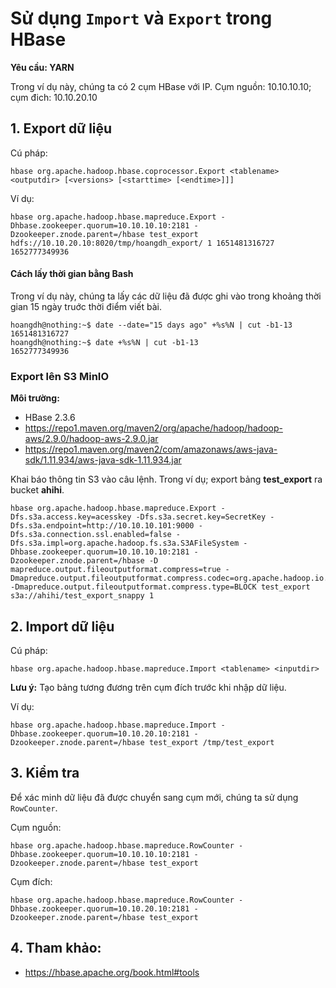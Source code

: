 # Sử dụng `Import` và `Export` trong HBase
**Yêu cầu: YARN**

Trong ví dụ này, chúng ta có 2 cụm HBase với IP. Cụm nguồn: 10.10.10.10; cụm đich: 10.10.20.10

## 1. Export dữ liệu

Cú pháp:

```
hbase org.apache.hadoop.hbase.coprocessor.Export <tablename> <outputdir> [<versions> [<starttime> [<endtime>]]]
```
 
Ví dụ:
  
```
hbase org.apache.hadoop.hbase.mapreduce.Export -Dhbase.zookeeper.quorum=10.10.10.10:2181 -Dzookeeper.znode.parent=/hbase test_export hdfs://10.10.20.10:8020/tmp/hoangdh_export/ 1 1651481316727 1652777349936
```

#### Cách lấy thời gian bằng Bash

Trong ví dụ này, chúng ta lấy các dữ liệu đã được ghi vào trong khoảng thời gian 15 ngày truớc thời điểm viết bài.
  
```
hoangdh@nothing:~$ date --date="15 days ago" +%s%N | cut -b1-13
1651481316727
hoangdh@nothing:~$ date +%s%N | cut -b1-13
1652777349936
```

### Export lên S3 MinIO

**Môi trường:**
- HBase 2.3.6
- https://repo1.maven.org/maven2/org/apache/hadoop/hadoop-aws/2.9.0/hadoop-aws-2.9.0.jar
- https://repo1.maven.org/maven2/com/amazonaws/aws-java-sdk/1.11.934/aws-java-sdk-1.11.934.jar 

Khai báo thông tin S3 vào câu lệnh. Trong ví dụ; export bảng **test_export** ra bucket **ahihi**.

```
hbase org.apache.hadoop.hbase.mapreduce.Export -Dfs.s3a.access.key=acesskey -Dfs.s3a.secret.key=SecretKey -Dfs.s3a.endpoint=http://10.10.10.101:9000 -Dfs.s3a.connection.ssl.enabled=false -Dfs.s3a.impl=org.apache.hadoop.fs.s3a.S3AFileSystem -Dhbase.zookeeper.quorum=10.10.10.10:2181 -Dzookeeper.znode.parent=/hbase -D mapreduce.output.fileoutputformat.compress=true -Dmapreduce.output.fileoutputformat.compress.codec=org.apache.hadoop.io.compress.SnappyCodec -Dmapreduce.output.fileoutputformat.compress.type=BLOCK test_export s3a://ahihi/test_export_snappy 1
```
  
## 2. Import dữ liệu
  
Cú pháp:

```
hbase org.apache.hadoop.hbase.mapreduce.Import <tablename> <inputdir>
```
**Lưu ý:** Tạo bảng tương đương trên cụm đích trước khi nhập dữ liệu.
  
Ví dụ:
  
```
hbase org.apache.hadoop.hbase.mapreduce.Import -Dhbase.zookeeper.quorum=10.10.20.10:2181 -Dzookeeper.znode.parent=/hbase test_export /tmp/test_export
```
  
 ## 3. Kiểm tra
  
  Để xác minh dữ liệu đã được chuyển sang cụm mới, chúng ta sử dụng `RowCounter`.
  
  Cụm nguồn:
  
  ```
hbase org.apache.hadoop.hbase.mapreduce.RowCounter -Dhbase.zookeeper.quorum=10.10.10.10:2181 -Dzookeeper.znode.parent=/hbase test_export
  ```
  
  Cụm đích:
  
  ```
hbase org.apache.hadoop.hbase.mapreduce.RowCounter -Dhbase.zookeeper.quorum=10.10.20.10:2181 -Dzookeeper.znode.parent=/hbase test_export
  ```
  
  ## 4. Tham khảo:
  - https://hbase.apache.org/book.html#tools
